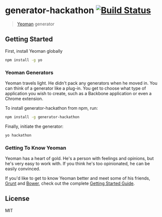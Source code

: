 # generator-hackathon [![Build Status](https://secure.travis-ci.org/redking/generator-hackathon.png?branch=master)](https://travis-ci.org/redking/generator-hackathon)

> [Yeoman](http://yeoman.io) generator


## Getting Started

First, install Yeoman globally

```bash
npm install -g yo
```
### Yeoman Generators

Yeoman travels light. He didn't pack any generators when he moved in. You can think of a generator like a plug-in. You get to choose what type of application you wish to create, such as a Backbone application or even a Chrome extension.

To install generator-hackathon from npm, run:

```bash
npm install -g generator-hackathon
```

Finally, initiate the generator:

```bash
yo hackathon
```

### Getting To Know Yeoman

Yeoman has a heart of gold. He's a person with feelings and opinions, but he's very easy to work with. If you think he's too opinionated, he can be easily convinced.

If you'd like to get to know Yeoman better and meet some of his friends, [Grunt](http://gruntjs.com) and [Bower](http://bower.io), check out the complete [Getting Started Guide](https://github.com/yeoman/yeoman/wiki/Getting-Started).


## License

MIT
